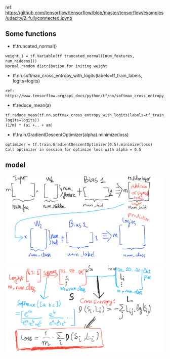 ref: https://github.com/tensorflow/tensorflow/blob/master/tensorflow/examples/udacity/2_fullyconnected.ipynb
## Some functions

* tf.truncated_normal()
```
weight_1 = tf.Variable(tf.truncated_normal([num_features, num_hiddens]))
Normal random distribution for initing weight
```
* tf.nn.softmax_cross_entropy_with_logits(labels=tf_train_labels, logits=logits)
```
ref: https://www.tensorflow.org/api_docs/python/tf/nn/softmax_cross_entropy_with_logits
```
* tf.reduce_mean(a)
```
tf.reduce_mean(tf.nn.softmax_cross_entropy_with_logits(labels=tf_train_labels, logits=logits))
(1/m) * (ai +.. + am)
```
* tf.train.GradientDescentOptimizer(alpha).minimize(loss)
```
optimizer = tf.train.GradientDescentOptimizer(0.5).minimize(loss)
Call optimizer in session for optimize loss with alpha = 0.5
```

## model

![](https://github.com/1612374/learning-python/blob/master/tensorflow/SGD_one_hidden_relu/Add%20relu%20to%20be%20nrnw_0.png)
![](https://github.com/1612374/learning-python/blob/master/tensorflow/SGD_one_hidden_relu/Add%20relu%20to%20be%20nrnw_1.png)
